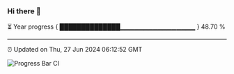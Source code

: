 ### Hi there 👋

⏳ Year progress { ██████████████▁▁▁▁▁▁▁▁▁▁▁▁▁▁▁▁ } 48.70 %

---

⏰ Updated on Thu, 27 Jun 2024 06:12:52 GMT

![Progress Bar CI](https://github.com/Shyam-Makwana/GitHub-Actions-Demo/workflows/Progress%20Bar%20CI/badge.svg)
